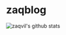 # zaqblog
![zaqvil's github stats](https://github-readme-stats.vercel.app/api?username=zaqvil&count_private=true)
